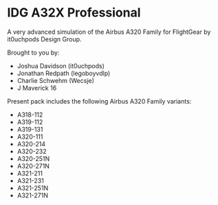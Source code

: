 # IDG A32X Professional
A very advanced simulation of the Airbus A320 Family for FlightGear by it0uchpods Design Group.

Brought to you by:
- Joshua Davidson (it0uchpods)
- Jonathan Redpath (legoboyvdlp)
- Charlie Schwehm (Wecsje)
- J Maverick 16

Present pack includes the following Airbus A320 Family variants:
- A318-112
- A319-112
- A319-131
- A320-111
- A320-214
- A320-232
- A320-251N
- A320-271N
- A321-211
- A321-231
- A321-251N
- A321-271N